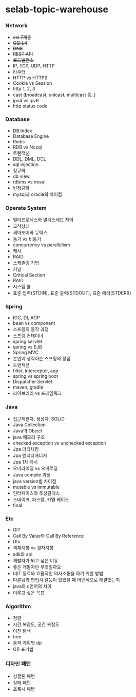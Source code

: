 # selab-topic-warehouse

### Network
- ~~osi 7계층~~
- ~~OSI L4~~
- ~~DNS~~
- ~~REST API~~
- ~~로드밸런스~~
- ~~IP, TCP, UDP, HTTP~~
- 라우터
- HTTP vs HTTPS
- Cookie vs Session
- http 1, 2, 3
- cast (broadcast, unicast, multicast 등..)
- ipv4 vs ipv6
- http status code

### Database
- DB Index
- Database Engine
- Redis
- RDB vs Nosql
- 트랜잭션
- DDL, DML, DCL
- sql injection
- 정규화
- db view
- rdbms vs nosql
- 반정규화
- mysql과 oracle의 차이점

### Operate System
- 멀티프로세스와 멀티스레드 차이
- 교착상태
- 세마포어와 뮤텍스
- 동기 vs 비동기
- concurrency vs parallelism
- 캐시
- RAID
- 스케줄링 기법
- 커널
- Critical Section
- RAID
- 시스템 콜
- 표준 입력(STDIN), 표준 출력(STDOUT), 표준 에러(STDERR)

### Spring
- IOC, DI, AOP
- bean vs component
- 스프링의 동작 과정
- 스프링 컨테이너
- spring servlet
- spring vs EJB
- Spring MVC
- 본인이 생각하는 스프링의 장점
- 트랜잭션
- filter, intercepter, aop
- spring vs spring boot
- Dispatcher Servlet
- maven, gradle
- 라이브러리 vs 프레임워크

### Java
- 접근제한자, 생성자, SOLID
- Java Collection
- Java의 Object
- java 메모리 구조
- checked exception vs unchecked exception
- Jpa 더티체킹
- Jpa 엔티티매니저
- Jpa 1차 캐시
- 오버라이딩 vs 오버로딩
- Java compile 과정
- java version별 차이점
- mutable vs immutable
- 인터페이스와 추상클래스
- 스네이크, 파스칼, 카멜 케이스
- final

### Etc
- GIT
- Call By Value와 Call By Reference
- Dto
- 객체지향 vs 절차지향
- sdk와 api
- 개발자가 되고 싶은 이유
- 좋은 개발자란 무엇일까요
- 비IT 동료와 효율적인 의사소통을 하기 위한 방법
- 다른팀과 협업시 갈등이 있었을 때 어떤식으로 해결했는지
- java와 c언어의 차이
- 이루고 싶은 목표

### Algorithm
- 정렬
- 시간 복잡도, 공간 복잠도
- 이진 탐색
- tree
- 동적 계획법 dp
- O() 표기법

### 디자인 패턴
- 싱글톤 패턴
- 상태 패턴
- 프록시 패턴
